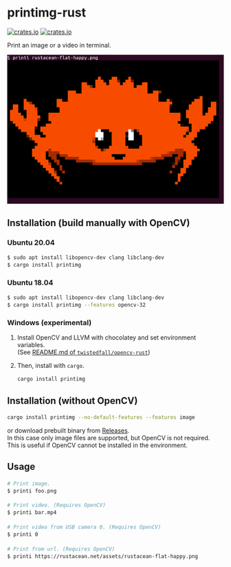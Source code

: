 # printimg-rust

[![crates.io](https://img.shields.io/crates/v/printimg.svg)](https://crates.io/crates/printimg/)
[![crates.io](https://img.shields.io/crates/d/printimg)](https://crates.io/crates/printimg/)

Print an image or a video in terminal.  

![ferris](https://raw.githubusercontent.com/oza6ut0ne/printimg-rust/v0.5.4/pic/ferris.png)

## Installation (build manually with OpenCV)

### Ubuntu 20.04

```sh
$ sudo apt install libopencv-dev clang libclang-dev
$ cargo install printimg
```

### Ubuntu 18.04

```sh
$ sudo apt install libopencv-dev clang libclang-dev
$ cargo install printimg --features opencv-32
```

### Windows (experimental)

1. Install OpenCV and LLVM with chocolatey and set environment variables.  
(See [README.md of `twistedfall/opencv-rust`](https://github.com/twistedfall/opencv-rust/tree/v0.53.1#windows-package))
1. Then, install with `cargo`.

    ```cmd
    cargo install printimg
    ```

## Installation (without OpenCV)

```sh
cargo install printimg --no-default-features --features image
```

or download prebuilt binary from [Releases](https://github.com/oza6ut0ne/printimg-rust/releases).  
In this case only image files are supported, but OpenCV is not required.  
This is useful if OpenCV cannot be installed in the environment.

## Usage

```sh
# Print image.
$ printi foo.png

# Print video. (Requires OpenCV)
$ printi bar.mp4

# Print video from USB camera 0. (Requires OpenCV)
$ printi 0

# Print from url. (Requires OpenCV)
$ printi https://rustacean.net/assets/rustacean-flat-happy.png
```
